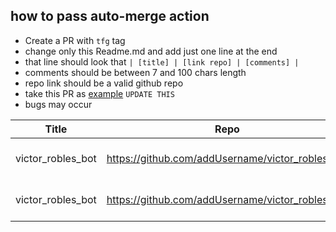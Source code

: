 ## how to pass auto-merge action
- Create a PR with `tfg` tag
- change only this Readme.md and add just one line at the end
- that line should look that ` | [title] | [link repo] | [comments] | `
- comments should be  between 7 and 100 chars length
- repo link should be a valid github repo
- take this PR as [example](https://github.com/addUsername/gh-actions/pull/3) `UPDATE THIS`
- bugs may occur

| Title | Repo | Description |
| ------------- | ------------- | ------------- |
| victor_robles_bot | https://github.com/addUsername/victor_robles_bot | test on fork, we should delete this |
| victor_robles_bot | https://github.com/addUsername/victor_robles_bot | test #2, should work |
